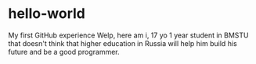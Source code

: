 # hello-world
My first GitHub experience 
Welp, here am i, 17 yo 1 year student in BMSTU that doesn't think that higher education in Russia will help him build his future and be a good programmer. 
